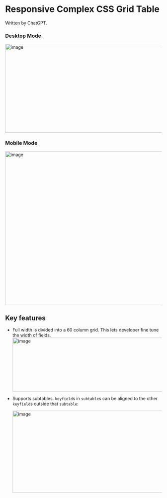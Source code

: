 # Responsive Complex CSS Grid Table

Written by ChatGPT.

### Desktop Mode

<img width="1257" height="286" alt="image" src="https://github.com/user-attachments/assets/c89614e2-c733-4d89-8f2b-517ad804a829" />

### Mobile Mode

<img width="679" height="495" alt="image" src="https://github.com/user-attachments/assets/ac0c0755-428e-4eed-a889-4657ce49e1c8" />


## Key features

* Full width is divided into a 60 column grid. This lets developer fine tune the width of fields.
   <img width="551" height="173" alt="image" src="https://github.com/user-attachments/assets/953f8f0e-0113-4b84-b11f-14ea63fd79ad" />

* Supports subtables. `keyfield`s in `subtable`s can be aligned to the other `keyfield`s outside that `subtable`: 

   <img width="720" height="264" alt="image" src="https://github.com/user-attachments/assets/e376c3be-afe4-4fd2-ae22-be10eb200224" />

